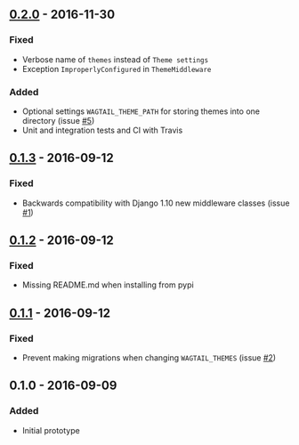## [0.2.0] - 2016-11-30
### Fixed
* Verbose name of `themes` instead of `Theme settings`
* Exception `ImproperlyConfigured` in `ThemeMiddleware`

### Added
* Optional settings `WAGTAIL_THEME_PATH` for storing themes into one directory (issue [#5])
* Unit and integration tests and CI with Travis

## [0.1.3] - 2016-09-12
### Fixed
* Backwards compatibility with Django 1.10 new middleware classes (issue [#1])

## [0.1.2] - 2016-09-12
### Fixed
* Missing README.md when installing from pypi

## [0.1.1] - 2016-09-12
### Fixed
* Prevent making migrations when changing `WAGTAIL_THEMES` (issue [#2])

## 0.1.0 - 2016-09-09
### Added
* Initial prototype

[0.2.0]: https://github.com/moorinteractive/wagtail-themes/compare/0.1.3...0.2.0
[0.1.3]: https://github.com/moorinteractive/wagtail-themes/compare/0.1.2...0.1.3
[0.1.2]: https://github.com/moorinteractive/wagtail-themes/compare/0.1.1...0.1.2
[0.1.1]: https://github.com/moorinteractive/wagtail-themes/compare/0.1...0.1.1
[#5]: https://github.com/moorinteractive/wagtail-themes/issues/5
[#2]: https://github.com/moorinteractive/wagtail-themes/issues/2
[#1]: https://github.com/moorinteractive/wagtail-themes/issues/1

